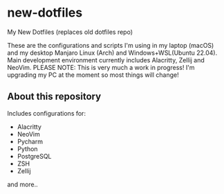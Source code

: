 # new-dotfiles
My New Dotfiles (replaces old dotfiles repo)

These are the configurations and scripts I'm using in my laptop (macOS) and my desktop Manjaro Linux (Arch) and Windows+WSL(Ubuntu 22.04).
Main development environment currently includes Alacritty, Zellij and NeoVim.
PLEASE NOTE: This is very much a work in progress! I'm upgrading my PC at the moment so most things will change!

## About this repository
Includes configurations for:

- Alacritty
- NeoVim
- Pycharm
- Python
- PostgreSQL
- ZSH
- Zellij

and more..

